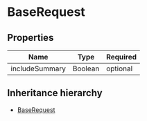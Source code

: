 

# BaseRequest

## Properties

Name | Type | Required
-------- | -------- | --------
includeSummary | Boolean | optional




## Inheritance hierarchy


* [BaseRequest](BaseRequest.md)
